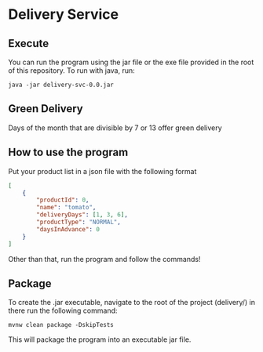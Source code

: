 # Delivery Service
## Execute
You can run the program using the jar file or the exe file provided in the root of this repository.
To run with java, run:

``` java -jar delivery-svc-0.0.jar ```

## Green Delivery

Days of the month that are divisible by 7 or 13 offer green delivery

## How to use the program

Put your product list in a json file with the following format

```json
[
    {
        "productId": 0,
        "name": "tomato",
        "deliveryDays": [1, 3, 6],
        "productType": "NORMAL",
        "daysInAdvance": 0
    }
]
```
Other than that, run the program and follow the commands!


## Package
To create the .jar executable, navigate to the root of the project (delivery/)
in there run the following command:

``` mvnw clean package -DskipTests ```

This will package the program into an executable jar file.

